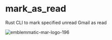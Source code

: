 # mark_as_read
Rust CLI to mark specified unread Gmail as read

![emblemmatic-mar-logo-196](https://user-images.githubusercontent.com/38818282/120095694-4136d380-c162-11eb-8273-171d6bb4680a.png)
